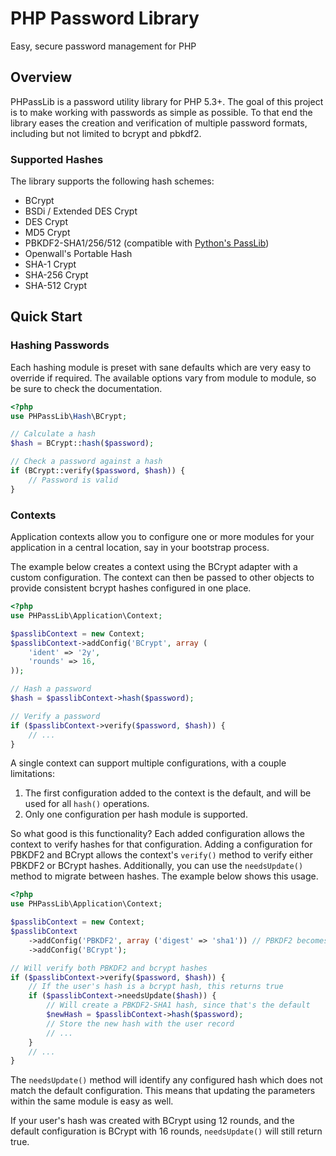 PHP Password Library
====================

Easy, secure password management for PHP

Overview
--------

PHPassLib is a password utility library for PHP 5.3+. The goal of this project
is to make working with passwords as simple as possible. To that end the
library eases the creation and verification of multiple password formats,
including but not limited to bcrypt and pbkdf2.

### Supported Hashes ###

The library supports the following hash schemes:

 - BCrypt
 - BSDi / Extended DES Crypt
 - DES Crypt
 - MD5 Crypt
 - PBKDF2-SHA1/256/512 (compatible with [Python's PassLib](http://packages.python.org/passlib/))
 - Openwall's Portable Hash
 - SHA-1 Crypt
 - SHA-256 Crypt
 - SHA-512 Crypt

Quick Start
-----------

### Hashing Passwords ###

Each hashing module is preset with sane defaults which are very easy to
override if required. The available options vary from module to module, so be
sure to check the documentation.

```php
<?php
use PHPassLib\Hash\BCrypt;

// Calculate a hash
$hash = BCrypt::hash($password);

// Check a password against a hash
if (BCrypt::verify($password, $hash)) {
    // Password is valid
}
```

### Contexts ###

Application contexts allow you to configure one or more modules for your
application in a central location, say in your bootstrap process.

The example below creates a context using the BCrypt adapter with a custom
configuration. The context can then be passed to other objects to provide
consistent bcrypt hashes configured in one place.

```php
<?php
use PHPassLib\Application\Context;

$passlibContext = new Context;
$passlibContext->addConfig('BCrypt', array (
    'ident' => '2y',
    'rounds' => 16,
));

// Hash a password
$hash = $passlibContext->hash($password);

// Verify a password
if ($passlibContext->verify($password, $hash)) {
    // ...
}
```

A single context can support multiple configurations, with a couple
limitations:

 1. The first configuration added to the context is the default, and will
    be used for all `hash()` operations.
 2. Only one configuration per hash module is supported.

So what good is this functionality? Each added configuration allows the context
to verify hashes for that configuration. Adding a configuration for PBKDF2 and
BCrypt allows the context's `verify()` method to verify either PBKDF2 or BCrypt
hashes. Additionally, you can use the `needsUpdate()` method to migrate between
hashes. The example below shows this usage.

```php
<?php
use PHPassLib\Application\Context;

$passlibContext = new Context;
$passlibContext
    ->addConfig('PBKDF2', array ('digest' => 'sha1')) // PBKDF2 becomes the default
    ->addConfig('BCrypt');

// Will verify both PBKDF2 and bcrypt hashes
if ($passlibContext->verify($password, $hash)) {
    // If the user's hash is a bcrypt hash, this returns true
    if ($passlibContext->needsUpdate($hash)) {
        // Will create a PBKDF2-SHA1 hash, since that's the default
        $newHash = $passlibContext->hash($password);
        // Store the new hash with the user record
        // ...
    }
    // ...
}
```

The `needsUpdate()` method will identify any configured hash which does not
match the default configuration. This means that updating the parameters within
the same module is easy as well.

If your user's hash was created with BCrypt using 12 rounds, and the default
configuration is BCrypt with 16 rounds, `needsUpdate()` will still return
true.